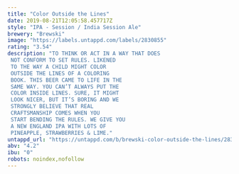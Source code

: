 ```yaml
---
title: "Color Outside the Lines"
date: 2019-08-21T12:05:58.457717Z
style: "IPA - Session / India Session Ale"
brewery: "Brewski"
image: "https://labels.untappd.com/labels/2830855"
rating: "3.54"
description: "TO THINK OR ACT IN A WAY THAT DOES NOT CONFORM TO SET RULES. LIKENED TO THE WAY A CHILD MIGHT COLOR OUTSIDE THE LINES OF A COLORING BOOK. THIS BEER CAME TO LIFE IN THE SAME WAY. YOU CAN’T ALWAYS PUT THE COLOR INSIDE LINES. SURE, IT MIGHT LOOK NICER, BUT IT’S BORING AND WE STRONGLY BELIEVE THAT REAL CRAFTSMANSHIP COMES WHEN YOU START BENDING THE RULES. WE GIVE YOU A NEW ENGLAND IPA WITH LOTS OF PINEAPPLE, STRAWBERRIES & LIME."
untappd_url: "https://untappd.com/b/brewski-color-outside-the-lines/2830855"
abv: "4.2"
ibu: "0"
robots: noindex,nofollow
---
```

